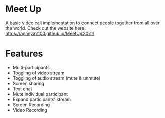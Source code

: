 # Meet Up
A basic video call implementation to connect people together from all over the world. 
Check out the website here: https://ananya2100.github.io/MeetUp2021/


# Features
- Multi-participants
- Toggling of video stream
- Toggling of audio stream (mute & unmute)
- Screen sharing
- Text chat
- Mute individual participant
- Expand participants' stream
- Screen Recording
- Video Recording
